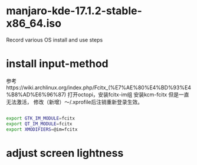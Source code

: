 # manjaro-kde-17.1.2-stable-x86_64.iso

 
Record various OS install and use steps

# install input-method
参考https://wiki.archlinux.org/index.php/Fcitx_(%E7%AE%80%E4%BD%93%E4%B8%AD%E6%96%87) 
打开octopi，安装fcitx-im组 
安装kcm-fcitx 
但是一直无法激活， 
修改（新增）～/.xprofile后注销重新登录生效。

```bash

export GTK_IM_MODULE=fcitx
export QT_IM_MODULE=fcitx
export XMODIFIERS=@im=fcitx

```

# adjust screen lightness 


